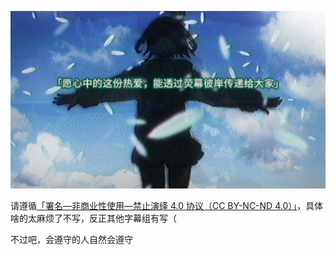 ![](konoha.jpg)

请遵循[「署名—非商业性使用—禁止演绎 4.0 协议（CC BY-NC-ND 4.0）」](https://creativecommons.org/licenses/by-nc-nd/4.0/)，具体啥的太麻烦了不写，反正其他字幕组有写（

不过吧，会遵守的人自然会遵守
